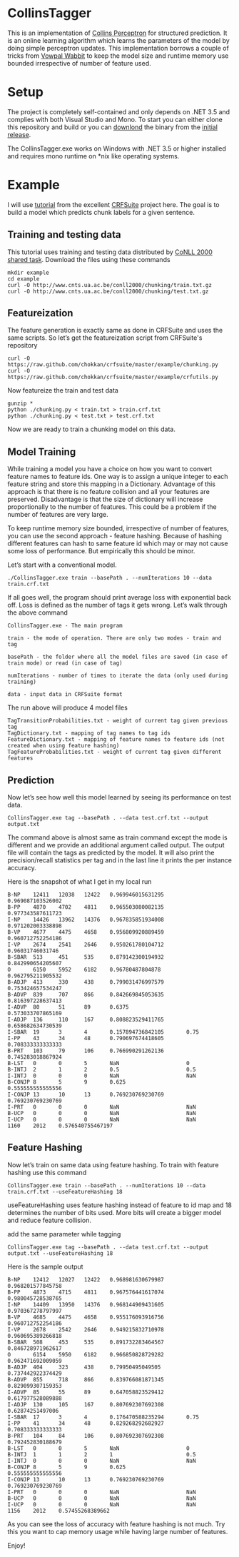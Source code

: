 CollinsTagger
=============

This is an implementation of [Collins Perceptron](http://www.cs.columbia.edu/~mcollins/papers/tagperc.pdf) for structured prediction. It is an online learning algorithm which learns the parameters of the model by doing simple perceptron updates. This implementation borrows a couple of tricks from [Vowpal Wabbit](https://github.com/JohnLangford/vowpal_wabbit/wiki) to keep the model size and runtime memory use bounded irrespective of number of feature used.

Setup
=====
The project is completely self-contained and only depends on .NET 3.5 and complies with both Visual Studio and Mono. To start you can either clone this repository and build or you can [downlond](https://github.com/ashish01/CollinsTagger/releases/download/v0.1/CollinsTagger.exe) the binary from the [initial release](https://github.com/ashish01/CollinsTagger/releases/tag/v0.1).

The CollinsTagger.exe works on Windows with .NET 3.5 or higher installed and requires mono runtime on *nix like operating systems.

Example
=======
I will use [tutorial](http://www.chokkan.org/software/crfsuite/tutorial.html) from the excellent [CRFSuite](http://www.chokkan.org/software/crfsuite/) project here. The goal is to build a model which predicts chunk labels for a given sentence.

Training and testing data
-------------------------
This tutorial uses training and testing data distributed by [CoNLL 2000 shared task](http://www.cnts.ua.ac.be/conll2000/chunking/). Download the files using these commands
```
mkdir example
cd example
curl -O http://www.cnts.ua.ac.be/conll2000/chunking/train.txt.gz
curl -O http://www.cnts.ua.ac.be/conll2000/chunking/test.txt.gz
```

Featureization
--------------
The feature generation is exactly same as done in CRFSuite and uses the same scripts. So let’s get the featureization script from CRFSuite's repository
```
curl -O https://raw.github.com/chokkan/crfsuite/master/example/chunking.py
curl -O https://raw.github.com/chokkan/crfsuite/master/example/crfutils.py
```

Now featureize the train and test data
```
gunzip *
python ./chunking.py < train.txt > train.crf.txt
python ./chunking.py < test.txt > test.crf.txt
```

Now we are ready to train a chunking model on this data.

Model Training
--------------
While training a model you have a choice on how you want to convert feature names to feature ids. One way is to assign a unique integer to each feature string and store this mapping in a Dictionary. Advantage of this approach is that there is no feature collision and all your features are preserved. Disadvantage is that the size of dictionary will increase proportionally to the number of features. This could be a problem if the number of features are very large.

To keep runtime memory size bounded, irrespective of number of features, you can use the second approach - feature hashing. Because of hashing different features can hash to same feature id which may or may not cause some loss of performance. But empirically this should be minor.

Let’s start with a conventional model.
```
./CollinsTagger.exe train --basePath . --numIterations 10 --data train.crf.txt
```

If all goes well, the program should print average loss with exponential back off. Loss is defined as the number of tags it gets wrong. Let’s walk through the above command

```
CollinsTagger.exe - The main program

train - the mode of operation. There are only two modes - train and tag

basePath - the folder where all the model files are saved (in case of train mode) or read (in case of tag)

numIterations - number of times to iterate the data (only used during training)

data - input data in CRFSuite format
```

The run above will produce 4 model files
```
TagTransitionProbabilities.txt - weight of current tag given previous tag
TagDictionary.txt - mapping of tag names to tag ids
FeatureDictionary.txt - mapping of feature names to feature ids (not created when using feature hashing)
TagFeatureProbabilities.txt - weight of current tag given different features
```

Prediction
----------
Now let’s see how well this model learned by seeing its performance on test data.
```
CollinsTagger.exe tag --basePath . --data test.crf.txt --output output.txt
```

The command above is almost same as train command except the mode is different and we provide an additional argument called output. The output file will contain the tags as predicted by the model. It will also print the precision/recall statistics per tag and in the last line it prints the per instance accuracy.

Here is the snapshot of what I get in my local run

```
B-NP    12411   12038   12422   0.969946015631295       0.969087103526002
B-PP    4870    4702    4811    0.965503080082135       0.977343587611723
I-NP    14426   13962   14376   0.967835851934008       0.971202003338898
B-VP    4677    4475    4658    0.956809920889459       0.960712752254186
I-VP    2674    2541    2646    0.950261780104712       0.96031746031746
B-SBAR  513     451     535     0.879142300194932       0.842990654205607
O       6150    5952    6182    0.96780487804878        0.962795211905532
B-ADJP  413     330     438     0.799031476997579       0.753424657534247
B-ADVP  839     707     866     0.842669845053635       0.816397228637413
I-ADVP  80      51      89      0.6375                  0.573033707865169
I-ADJP  136     110     167     0.808823529411765       0.658682634730539
I-SBAR  19      3       4       0.157894736842105       0.75
I-PP    43      34      48      0.790697674418605       0.708333333333333
B-PRT   103     79      106     0.766990291262136       0.745283018867924
B-LST   0       0       5       NaN                     0
B-INTJ  2       1       2       0.5                     0.5
I-INTJ  0       0       0       NaN                     NaN
B-CONJP 8       5       9       0.625                   0.555555555555556
I-CONJP 13      10      13      0.769230769230769       0.769230769230769
I-PRT   0       0       0       NaN                     NaN
B-UCP   0       0       0       NaN                     NaN
I-UCP   0       0       0       NaN                     NaN
1160    2012    0.576540755467197
```

Feature Hashing
---------------
Now let’s train on same data using feature hashing. To train with feature hashing use this command
```
CollinsTagger.exe train --basePath . --numIterations 10 --data train.crf.txt --useFeatureHashing 18
```

useFeatureHashing uses feature hashing instead of feature to id map and 18 determines the number of bits used. More bits will create a bigger model and reduce feature collision.

add the same parameter while tagging
```
CollinsTagger.exe tag --basePath . --data test.crf.txt --output output.txt --useFeatureHashing 18
```

Here is the sample output
```
B-NP    12412   12027   12422   0.968981630679987       0.968201577845758
B-PP    4873    4715    4811    0.967576441617074       0.980045728538765
I-NP    14409   13950   14376   0.968144909431605       0.970367278797997
B-VP    4685    4475    4658    0.955176093916756       0.960712752254186
I-VP    2678    2542    2646    0.949215832710978       0.960695389266818
B-SBAR  508     453     535     0.891732283464567       0.846728971962617
O       6154    5950    6182    0.966850828729282       0.962471692009059
B-ADJP  404     323     438     0.79950495049505        0.737442922374429
B-ADVP  855     718     866     0.839766081871345       0.829099307159353
I-ADVP  85      55      89      0.647058823529412       0.617977528089888
I-ADJP  130     105     167     0.807692307692308       0.62874251497006
I-SBAR  17      3       4       0.176470588235294       0.75
I-PP    41      34      48      0.829268292682927       0.708333333333333
B-PRT   104     84      106     0.807692307692308       0.792452830188679
B-LST   0       0       5       NaN                     0
B-INTJ  1       1       2       1                       0.5
I-INTJ  0       0       0       NaN                     NaN
B-CONJP 8       5       9       0.625                   0.555555555555556
I-CONJP 13      10      13      0.769230769230769       0.769230769230769
I-PRT   0       0       0       NaN                     NaN
B-UCP   0       0       0       NaN                     NaN
I-UCP   0       0       0       NaN                     NaN
1156    2012    0.57455268389662
```

As you can see the loss of accuracy with feature hashing is not much. Try this you want to cap memory usage while having large number of features.

Enjoy!

